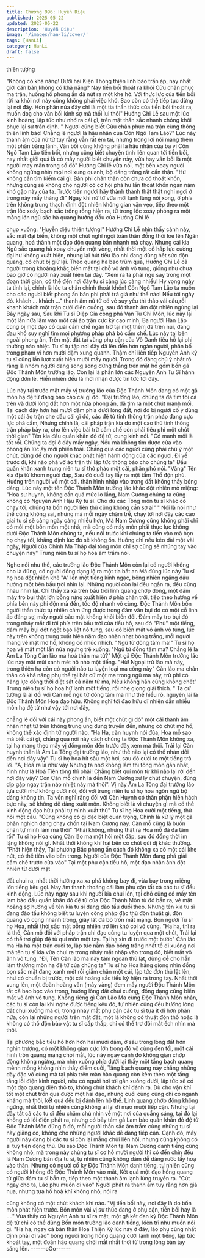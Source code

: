 ```yaml
---
title: Chương 996: Huyễn Diệu
published: 2025-05-22
updated: 2025-05-22
description: 'Huyễn Diệu'
image: '/images/han-li/cover/'
tags: [HanLi]
category: HanLi
draft: false
---
```


thiên tượng

"Không có khả năng! Dưới hai Kiện Thông thiên linh bảo trấn áp,
nay nhất giới căn bản không có khả năng? Nay tiền bối thoát ra
khỏi Cửu chân phục ma trận, huống hồ phong ấn đã nứt ra một
khe hở. Với thực lực của tiền bối rời ra khỏi nơi này cũng không
phải việc khó. Sao còn có thể tiếp tục dừng lại nơi đây. Hơn phân
nửa đây chỉ là một tia thần thức của tiền bối thoát ra, muốn doạ
cho vãn bối kinh sợ mà thối lui thôi" Hướng Chi Lễ sau một lúc
kinh hoàng, lập tức như nhớ ra cái gì, trên mặt thần sắc nhanh
chóng khôi phục lại sự trấn định.
" Ngươi cũng biết Cửu chân phục ma trận cùng thông thiên linh
bảo! Chẳng lẽ ngươi là hậu nhân của Côn Ngô Tam Lão?" Lúc
này thanh âm của nữ tử tuy rằng vẫn rất êm tai, nhưng trong lời
nói mang thêm một phần băng lãnh.
Vãn bối cũng không phải là hậu nhân của ba vị Côn Ngô Tam Lão
tiền bối, nhưng cũng biết chuyện tình liên quan tới tiền bối, nay
nhất giới quả là có mấy người biết chuyện này, vừa hay vãn bối là
một người may mắn trong số đó" Hướng Chi lễ vừa nói, một bên
xoay người không ngừng nhìn mọi nơi xung quanh, bộ dáng trông
rất cẩn thận.
"Hừ không cần tìm kiếm cái gì. Bản phi chân thân còn chưa có
thoát khốn, nhưng cũng sẽ không cho ngươi có cơ hội phá hư lần
thoát khốn ngàn năm khó gặp này của ta. Trước tiên ngươi hãy
thành thành thật thật nghỉ ngơi ở trong này mấy tháng đi"
Ngay khi nữ tử vừa mới lạnh lùng nói xong, ở phía trên không
trung thạch đình đột nhiên không gian vặn vẹo, tiếp theo một trận
lốc xoáy bạch sắc trống rỗng hiện ra, từ trong lốc xoáy phóng ra
một mảng lớn ngũ sắc hà quang hướng đầu của Hướng Chi lễ

chụp xuống.
"Huyễn diệu thiên tượng!" Hướng Chi Lễ nhìn thấy cảnh này, sắc
mặt đại biến, không một chút nghĩ ngợi toàn thân đồng thời loé lên
Ngân quang, hoá thành một đạo độn quang bắn nhanh mà chạy.
Nhưng cái kia Ngũ sắc quang hà xoay chuyển một vòng, nhất thời
một cỗ hấp lực cường đại hư không xuất hiện, nhưng lại hút tiểu
lão nhi đang dùng hết sức độn quang, có chút bị giữ lại.
Theo quang hà bao trùm qua, Hướng Chi Lễ cả người trong
khoảng khắc biến mất tại chỗ vô ảnh vô tung, giống như chưa bao
giờ có người này xuất hiện tại đây.
"Xem ra ta phải ngủ say trong một đoạn thời gian, có thể đến nơi
đây tu sĩ càng lúc càng nhiều! Hy vọng ngày ta tỉnh lại, chính là
lúc ta chân chính thoát khốn! Côn Ngô Tam Lão ta muốn cho các
ngươi biết phong ấn bản phi phải trả giá như thế nào! Nếu tới
ngày đó. khách … khách …" thanh âm nữ tử có vẻ suy yếu thì
thào vài câu,rồi khanh khách một trận cười điên cuồng, sau đó
thanh âm đột nhiên ngừng lại
Bảy ngày sau, Sau khi Tu sĩ Diệp Gia công phá Vạn Tu Chi Môn,
lúc này lại một lần nữa lâm vào một cái ảo trận cực kỳ cao minh.
Ba người Hàn Lập cũng bị một đạo cổ quái cấm chế ngăn trở tại
một thềm đá trên núi, đang đau khổ suy nghĩ tìm mọi phương
pháp phá bỏ cấm chế.
Lúc này tại bên ngoài phong ấn, Trên mặt đất tại vùng phụ cận
của Vô Danh tiểu hồ lại phi thường náo nhiệt.
Tu sĩ tụ tập nơi đây đã lên đến hơn ngàn người, phân bố trong
phạm vi hơn mười dặm xung quanh. Thậm chí liên tiếp Nguyên
Anh kỳ tu sĩ cũng lần lượt xuất hiện mười mấy người.
Trong đó đáng chú ý nhất rõ ràng là nhóm người đang song song
đứng thẳng trên mặt hồ gồm bốn gã Độc Thánh Môn trưởng lão.
Còn lại là phần lớn các Nguyên Anh Tu Sĩ hành động đơn lẻ. Hiển
nhiên đều là mới nhận được tin tức tới đây.

Lúc này tại trước mặt mấy vị trưởng lão của Độc Thánh Môn đang
có một gã môn hạ đệ tử đang báo cáo cái gì đó.
"Đại trưởng lão, chúng ta đã tìm tòi cả trên và dưới lòng đất hơn
một nửa phong ấn, đã tìm ra một chút manh mối. Tại cách đây
hơn hai mươi dặm phía dưới lòng đất, nơi đó bị người cố ý dùng
một cái ảo trận che dấu cái gì đó, các đệ tử tinh thông trận pháp
đang cực lực phá cấm, Nhưng chính là, cái pháp trận kia do một
cao thủ tinh thông trận pháp bày ra, cho lên việc bài trừ cấm chế
còn phải tiêu phí một chút thời gian" Tên kia đầu quấn khăn đỏ đệ
tử, cung kính nói.
"Có manh mối là tốt rồi. Chúng ta đợi ở đây mấy ngày, Nếu mà
không tìm được cửa vào phong ấn lúc ấy mới phiền toái. Chẳng
qua các ngươi cũng phải chú ý một chút, đừng để cho người khác
phát hiện hành động của các ngươi. Đi về trước đi, khi nào phá
vỡ ảo trận thì lập tức thông báo cho chúng ta" Đầu quấn khăn
xanh trung niên tu sĩ thở phào một cái, phân phó nói.
"Vâng" Tên kia địa tử khom người đáp, Sau đó duỗi tay lấy ra một
tấm Thổ độn phù. Hướng trên người vỗ một cái. thân hình nhập
vào trong đất không thấy bóng dáng.
Lúc này một tên Độc Thánh Môn trưởng lão khác đột nhiên mở
miệng:
"Hoa sư huynh, không cần quá mức lo lắng, Nam Cương chúng
ta cũng không có Nguyên Anh Hậu Kỳ tu sĩ. Cho dù các Tông
môn tu sĩ khác có chạy tới, chúng ta bốn người liên thủ cũng
không cần sợ ai"
" Nói là nói như thế cũng không sai, nhưng mà mỗi ngày chậm
trễ, chạy tới nơi đây các cao giai tu sĩ sẽ càng ngày càng nhiều
hơn, Mà Nam Cương cũng không phải chỉ có mỗi một bổn môn
một nhà, mà cũng có mấy môn phái thực lực không dưới Độc
Thánh Môn chúng ta, nếu nói trước khi chúng ta tiến vào mà bọn
họ chạy tới, khẳng định lúc đó sẽ không ổn. Huống chi nếu kéo
dài một vài ngày, Người của Chính Ma Thập đại tông môn chỉ sợ
cũng sẽ nhúng tay vào chuyện này" Trung niên tu sĩ họ hoa âm
trầm nói.

Nghe nói như thế, các trưởng lão Độc Thánh Môn còn lại có
người không cho là đúng, có người đồng dạng lộ ra một tia bất an
Mà đúng lúc này Tu sĩ họ hoa đột nhiên khẽ "A" lên một tiếng kinh
ngạc, bỗng nhiên ngẩng đầu hướng một bên bầu trời nhìn lại.
Những người còn lại đều ngẩn ra, đều cùng nhau nhìn lại.
Chỉ thấy xa xa trên bầu trời linh quang chớp động, một đám mây
tro bụi thật lớn bỗng rưng xuất hiện ở phía chân trời, tiếp theo
hướng về phía bên này phi độn mà đến, tốc độ nhanh vô cùng.
Độc Thánh Môn bốn người thần thức tự nhiên cảm ứng được
trong đám vân bụi đó có một cỗ linh áp đáng sợ, mấy người sắc
mặt không khỏi biến đổi.
Đám mây tro bụi đó trong nháy mắt đi tới phía trên bầu trời của
tiểu hồ, sau đó "Phù" một tiếng, đám mây bụi đột ngột bạo liệt nổ
tung, sau đó biến mất vô ảnh vô tung, lúc này trên không trung
xuất hiện năm đạo nhàn nhạt bóng trắng, mỗi người mang vẻ mặt
mơ hồ, không có nhúc nhích.
"Ngũ tử đông tâm ma!"
Tu sĩ họ hoa vẻ mặt một lần nữa ngưng trệ xuống.
"Ngũ tử đồng tâm ma? Chẳng lẽ là Âm La Tông Càn lão ma hoá
thân ma tử?" Một gã Độc Thánh Môn trưởng lão lúc này mặt mũi
xanh mét hô nhỏ một tiếng.
"Hừ! Ngoại trừ lão mà này, trong thiên hạ còn có người nào tu
luyện loại ma công này" Càn lão ma chân thân có khả năng phụ
thể tại bất cứ một ma trong ngũ ma này, trừ phi có năng lực đồng
thời diệt sát cả năm tử ma, Nếu không hắn cũng không chết"
Trung niên tu sĩ họ hoa hừ lạnh một tiếng, rồi nhẹ giọng giải thích.
" Ta cứ tưởng là ai đối với Càn mỗ ngũ tử đông tâm ma như thế
hiểu rõ, nguyên lai là Độc Thánh Môn Hoa đạo hữu. Không nghĩ
tới đạo hữu dĩ nhiên dẫn nhiều môn hạ đệ tử như vậy tới nơi đây,

chẳng lẽ đối với cái này phong ấn, biết một chút gì đó" một cái
thanh âm nhàn nhạt từ trên không trung ung dung truyền đến,
nhưng có chút mơ hồ, không thể xác định từ người nào.
"Ha Ha, càn huynh nói đùa, Hoa mỗ sao mà biết cái gì, chẳng qua
nơi này cách chúng ta Độc Thánh Môn không xa, tại hạ mang
theo mấy vị đồng môn đến trước đây xem mà thôi. Trái lại Càn
huynh thân là Âm La Tông đại trưởng lão, như thế nào lại có thể
nhàn dỗi đến nơi đây vậy" Tu sĩ họ hoa hít sâu một hơi, sau đó
cười to một tiếng trả lời.
"A, Hoá ra là như vậy
Nhưng ta nhớ không lầm thì tông môn gần nhất, hình như là Hoá
Tiên tông thì phải! Chẳng biết quí môn từ khi nào lại rời đến nơi
đây vậy? Còn Càn mỗ chính là đến Nam Cương xử lý chút
chuyện, đúng dịp gặp ngay trận náo nhiệt này mà thôi". Vị này Âm
La Tông đại trưởng lão tựa cười như không cười nói, đối với
trung niên tu sĩ họ hoa ngôn ngữ bộ dáng không tin.
Ta vốn nghĩ rằng đối với Càn Huynh có thân phận hiển hách bực
này, sẽ không dễ dàng xuất môn. Không biết là vì chuyện gì mà
có thể kinh động đạo hữu phải tự mình xuất thủ" Tu sĩ họ Hoa
cười một tiếng, thử hỏi một câu.
"Cũng không có gì đặc biệt quan trọng, Chính là xử lý một gã
phản nghịch đang chạy chốn tại Nam Cương này. Càn mỗ cũng là
buồn chán tự mình làm mà thôi"
"Phải không, nhưng thật ra Hoa mỗ đã đa tâm rồi"
Tu sĩ họ Hoa cùng Càn lão ma một hỏi một đáp, sau đó đồng thời
im lặng không nói gì. Nhất thời không khí hai bên có chút qủi dị
khác thường.
"Phát hiện thấy, Tại phương Bắc phong ấn cách đó không xa có
một cái khe nứt, có thể tiến vào bên trong. Người của Độc Thánh
Môn đang phá giải cấm chế trước cửa vào"
Tại một phụ cận tiểu hồ, một đạo nhân ảnh đột nhiên từ dưới mặt

đất chui ra, nhất thời hướng xa xa phá không bay đi, vừa bay
trong miệng lớn tiếng kêu gọi.
Nay âm thanh thoáng cái làm phụ cận tất cả các tu sĩ đều kinh
động.
Lúc này ngay sau khi người kia chui lên, tại chỗ cũng có mấy tên
lam bào đầu quấn khăn đỏ đệ tử của Độc Thánh Môn từ đó bắn
ra, vẻ mặt hoảng sợ hướng về tên kia tu sĩ đang đào tẩu đuổi
theo. Nhưng tên kia tu sĩ đang đào tẩu không biết tu luyện công
pháp đặc thù độn thuật gì, độn quang vô cùng nhanh tróng, giây
lát đã bỏ trốn mất mạng.
Bọn người Tu sĩ họ Hoa, nhất thời sắc mặt bỗng nhiên trở lên khó
coi vô cùng.
"Ha ha, thì ra là thế, Càn mỗ đối với pháp trận chi đạo cũng tu
luyện qua một chút, Trái lại có thể trợ giúp đệ tử quí môn một tay.
Tại hạ xin đi trước một bước" Càn lão ma Ha ha một trận cười to,
lập tức năm đạo bóng trắng nhất tề đi xuống nơi mà tên tu sĩ kia
vừa chui ra trong nháy mắt nhập vào trong đó, biết mất vô ảnh vô
tung.
"Đi, Tên Càn lão ma này tâm ngoan thủ lạt, đừng để cho hắn làm
thương môn hạ đệ tử của chúng ta"
Tu sĩ họ Hoa hắng giọng nhìn đồng bọn sắc mặt đang xanh mét
rồi giẫm chân một cái, lập tức đơn thủ lật lên, như có chuẩn bị
trước, một cái hoàng sắc tiểu kỳ hiện ra trong tay.
Nhất thời vung lên, một đoàn hoàng vân (mây vàng) đem mấy
người Độc Thánh Môn tất cả bao bọc vào trong, hướng lòng đất
chui xuống, đồng dạng cũng biến mất vô ảnh vô tung.
Không riêng gì Càn Lão Ma cùng Độc Thánh Môn nhân, các tu sĩ
còn lại khi nghe được tiếng kêu đó, tự nhiên cũng đều hướng lòng
đất chui xuống mà đi, trong nháy mắt phụ cận các tu sĩ tựa ít đi
hơn phân nửa, còn lại những người trên mặt đất, một là không có
thuật độn thổ hoặc là không có thổ độn bảo vật tu sĩ cấp thấp, chỉ
có thể trơ đôi mắt ếch nhìn mà thôi.

Tại phương bắc tiểu hồ hơn hơn hai mươi dặm, ở sâu trong lòng
đất hơn nghìn trượng, có một không gian cực lớn trong đó vô
cùng đen tối, một cái hình tròn quang mang chói mắt, lúc này
ngay cạnh đó không gian chớp động không ngừng, mà nhìn
xuống phía dưới lại thấy một tầng bạch quang mênh mông không
nhìn thấy điểm cuối, Tầng bạch quang này chẳng những dày đặc
vô cùng mà tại phía trên màn hào quang còn kèm theo một tầng
tầng lôi điện kinh người, nếu có người hơi tới gần xuống dưới, lập
tức sẽ có một đạo quang điện thô to, không chút khách khí đánh
ra.
Dù cho vận khí tốt một chút trốn qua được một hai đạo, nhưng
cuối cùng cũng chỉ có ngạnh kháng mà thôi, kết quả đều bị đánh
lên hộ thể.
Linh quang chớp động không ngừng, nhất thời tự nhiên cũng
không ai lại đi mạo muội tiếp cận.
Nhưng tại đây tất cả các tu sĩ đều chăm chú nhìn về một nơi của
quầng sáng, tại đó lại không có lôi điện phát ra, nhưng có bảy tám
gã Lam bào quấn khăn đỏ đệ tử Độc Thánh Môn đứng ở đó, mỗi
người thần sắc âm trầm cùng những tu sĩ này giằng co, không
cho những người khác dễ dàng tiếp cận.
Cạnh đó, mấy người này đang bị các tu sĩ còn lại mắng chửi liên
hồi, nhưng cũng không có ai tuỳ tiện động thủ.
Dù sao Độc Thánh Môn tại Nam Cương danh tiếng cũng không
nhỏ, mà trong này chúng tu sĩ cơ hồ mười người thì có đến chín
đều là Nam Cương bản địa tu sĩ, tự nhiên cũng không dám dễ
dàng rước lấy hoạ vào thân.
Nhưng có người cố kỵ Độc Thánh Môn danh tiếng, tự nhiên cũng
có người không để Độc Thánh Môn vào mắt, Kết quả một đạo
hồng quang từ giữa đám tu sĩ bắn ra, tiếp theo một thanh âm lạnh
lùng truyền ra.
"Cút ngay cho ta, Lão phu muốn đi vào" Người phát ra thanh âm
tuy rằng hơn già nua, nhưng tựa hồ hoả khí không nhỏ, nói ra

cũng không có một chút khách khí nào.
"Vị tiền bối này, nơi đây là do bổn môn phát hiện trước. Bổn môn
vài vị sư thúc đang ở phụ cận, tiền bối hay là …." Vừa thấy có
Nguyên Anh tu sĩ ra mặt, một gã kết đan kỳ Độc Thánh Môn đệ tử
chỉ có thể dùng Bổn môn trưởng lão danh tiếng, kiên trì như muốn
nói gì.
"Ha ha, ngay cả bản thân Hoa Thiên Kỳ lúc này ở đây, lão phu
cũng nhất định phải đi vào" bóng người trong hồng quang cười
lạnh một tiếng, lập tức khoát tay, một đoàn hào quang chói mắt
nhất thời từ trong lòng bàn tay sáng lên.
------oOo------
